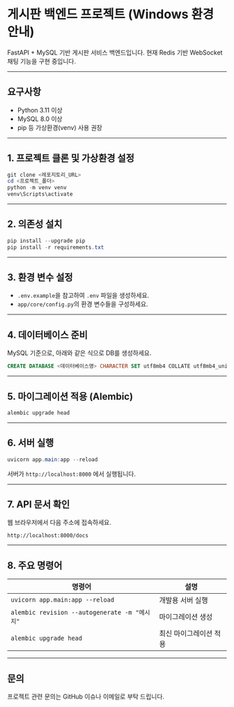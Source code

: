 # 게시판 백엔드 프로젝트 (Windows 환경 안내)

FastAPI + MySQL 기반 게시판 서비스 백엔드입니다. 현재 Redis 기반 WebSocket 채팅 기능을 구현 중입니다.

---

## 요구사항

- Python 3.11 이상
- MySQL 8.0 이상
- pip 등 가상환경(venv) 사용 권장

---

## 1. 프로젝트 클론 및 가상환경 설정

```powershell
git clone <레포지토리_URL>
cd <프로젝트_폴더>
python -m venv venv
venv\Scripts\activate
```

---

## 2. 의존성 설치

```powershell
pip install --upgrade pip
pip install -r requirements.txt
```

---

## 3. 환경 변수 설정

- `.env.example`을 참고하여 `.env` 파일을 생성하세요.
- `app/core/config.py`의 환경 변수들을 구성하세요.

---

## 4. 데이터베이스 준비

MySQL 기준으로, 아래와 같은 식으로 DB를 생성하세요.

```sql
CREATE DATABASE <데이터베이스명> CHARACTER SET utf8mb4 COLLATE utf8mb4_unicode_ci;
```

---

## 5. 마이그레이션 적용 (Alembic)

```powershell
alembic upgrade head
```

---

## 6. 서버 실행

```powershell
uvicorn app.main:app --reload
```

서버가 `http://localhost:8000` 에서 실행됩니다.

---

## 7. API 문서 확인

웹 브라우저에서 다음 주소에 접속하세요.

```
http://localhost:8000/docs
```

---

## 8. 주요 명령어

| 명령어                             | 설명                    |
|----------------------------------|-------------------------|
| `uvicorn app.main:app --reload`  | 개발용 서버 실행         |
| `alembic revision --autogenerate -m "메시지"` | 마이그레이션 생성  |
| `alembic upgrade head`            | 최신 마이그레이션 적용    |

---

## 문의

프로젝트 관련 문의는 GitHub 이슈나 이메일로 부탁 드립니다.
